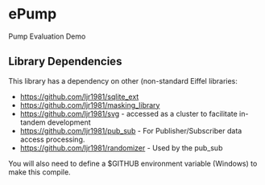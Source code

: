 # ePump
Pump Evaluation Demo

## Library Dependencies
This library has a dependency on other (non-standard Eiffel libraries: 

* https://github.com/ljr1981/sqlite_ext
* https://github.com/ljr1981/masking_library
* https://github.com/ljr1981/svg - accessed as a cluster to facilitate in-tandem development
* https://github.com/ljr1981/pub_sub - For Publisher/Subscriber data access processing.
* https://github.com/ljr1981/randomizer - Used by the pub_sub

You will also need to define a $GITHUB environment variable (Windows) to make this compile.
